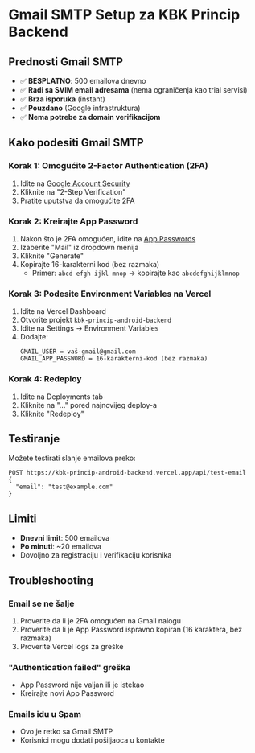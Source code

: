 # Gmail SMTP Setup za KBK Princip Backend

## Prednosti Gmail SMTP
- ✅ **BESPLATNO**: 500 emailova dnevno
- ✅ **Radi sa SVIM email adresama** (nema ograničenja kao trial servisi)
- ✅ **Brza isporuka** (instant)
- ✅ **Pouzdano** (Google infrastruktura)
- ✅ **Nema potrebe za domain verifikacijom**

## Kako podesiti Gmail SMTP

### Korak 1: Omogućite 2-Factor Authentication (2FA)
1. Idite na [Google Account Security](https://myaccount.google.com/security)
2. Kliknite na "2-Step Verification"
3. Pratite uputstva da omogućite 2FA

### Korak 2: Kreirajte App Password
1. Nakon što je 2FA omogućen, idite na [App Passwords](https://myaccount.google.com/apppasswords)
2. Izaberite "Mail" iz dropdown menija
3. Kliknite "Generate"
4. Kopirajte 16-karakterni kod (bez razmaka)
   - Primer: `abcd efgh ijkl mnop` → kopirajte kao `abcdefghijklmnop`

### Korak 3: Podesite Environment Variables na Vercel

1. Idite na Vercel Dashboard
2. Otvorite projekt `kbk-princip-android-backend`
3. Idite na Settings → Environment Variables
4. Dodajte:
   ```
   GMAIL_USER = vaš-gmail@gmail.com
   GMAIL_APP_PASSWORD = 16-karakterni-kod (bez razmaka)
   ```

### Korak 4: Redeploy
1. Idite na Deployments tab
2. Kliknite na "..." pored najnovijeg deploy-a
3. Kliknite "Redeploy"

## Testiranje

Možete testirati slanje emailova preko:
```
POST https://kbk-princip-android-backend.vercel.app/api/test-email
{
  "email": "test@example.com"
}
```

## Limiti
- **Dnevni limit**: 500 emailova
- **Po minuti**: ~20 emailova
- Dovoljno za registraciju i verifikaciju korisnika

## Troubleshooting

### Email se ne šalje
1. Proverite da li je 2FA omogućen na Gmail nalogu
2. Proverite da li je App Password ispravno kopiran (16 karaktera, bez razmaka)
3. Proverite Vercel logs za greške

### "Authentication failed" greška
- App Password nije valjan ili je istekao
- Kreirajte novi App Password

### Emails idu u Spam
- Ovo je retko sa Gmail SMTP
- Korisnici mogu dodati pošiljaoca u kontakte